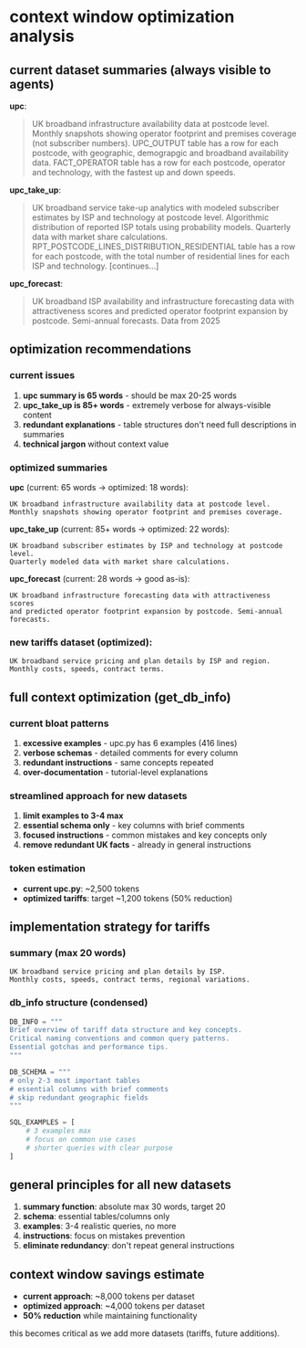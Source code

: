 # context window optimization analysis

## current dataset summaries (always visible to agents)

**upc**: 
> UK broadband infrastructure availability data at postcode level. Monthly snapshots showing operator footprint and premises coverage (not subscriber numbers). UPC_OUTPUT table has a row for each postcode, with geographic, demograpgic and broadband availability data. FACT_OPERATOR table has a row for each postcode, operator and technology, with the fastest up and down speeds.

**upc_take_up**:
> UK broadband service take-up analytics with modeled subscriber estimates by ISP and technology at postcode level. Algorithmic distribution of reported ISP totals using probability models. Quarterly data with market share calculations. RPT_POSTCODE_LINES_DISTRIBUTION_RESIDENTIAL table has a row for each postcode, with the total number of residential lines for each ISP and technology. [continues...]

**upc_forecast**:
> UK broadband ISP availability and infrastructure forecasting data with attractiveness scores and predicted operator footprint expansion by postcode. Semi-annual forecasts. Data from 2025

## optimization recommendations

### current issues
1. **upc summary is 65 words** - should be max 20-25 words
2. **upc_take_up is 85+ words** - extremely verbose for always-visible content
3. **redundant explanations** - table structures don't need full descriptions in summaries
4. **technical jargon** without context value

### optimized summaries

**upc** (current: 65 words → optimized: 18 words):
```
UK broadband infrastructure availability data at postcode level. 
Monthly snapshots showing operator footprint and premises coverage.
```

**upc_take_up** (current: 85+ words → optimized: 22 words):
```
UK broadband subscriber estimates by ISP and technology at postcode level. 
Quarterly modeled data with market share calculations.
```

**upc_forecast** (current: 28 words → good as-is):
```
UK broadband infrastructure forecasting data with attractiveness scores 
and predicted operator footprint expansion by postcode. Semi-annual forecasts.
```

### new tariffs dataset (optimized):
```
UK broadband service pricing and plan details by ISP and region. 
Monthly costs, speeds, contract terms.
```

## full context optimization (get_db_info)

### current bloat patterns
1. **excessive examples** - upc.py has 6 examples (416 lines)
2. **verbose schemas** - detailed comments for every column
3. **redundant instructions** - same concepts repeated
4. **over-documentation** - tutorial-level explanations

### streamlined approach for new datasets
1. **limit examples to 3-4 max**
2. **essential schema only** - key columns with brief comments
3. **focused instructions** - common mistakes and key concepts only
4. **remove redundant UK facts** - already in general instructions

### token estimation
- **current upc.py**: ~2,500 tokens
- **optimized tariffs**: target ~1,200 tokens (50% reduction)

## implementation strategy for tariffs

### summary (max 20 words)
```
UK broadband service pricing and plan details by ISP. 
Monthly costs, speeds, contract terms, regional variations.
```

### db_info structure (condensed)
```python
DB_INFO = """
Brief overview of tariff data structure and key concepts.
Critical naming conventions and common query patterns.
Essential gotchas and performance tips.
"""

DB_SCHEMA = """
# only 2-3 most important tables
# essential columns with brief comments
# skip redundant geographic fields
"""

SQL_EXAMPLES = [
    # 3 examples max
    # focus on common use cases
    # shorter queries with clear purpose
]
```

## general principles for all new datasets

1. **summary function**: absolute max 30 words, target 20
2. **schema**: essential tables/columns only
3. **examples**: 3-4 realistic queries, no more
4. **instructions**: focus on mistakes prevention
5. **eliminate redundancy**: don't repeat general instructions

## context window savings estimate

- **current approach**: ~8,000 tokens per dataset
- **optimized approach**: ~4,000 tokens per dataset  
- **50% reduction** while maintaining functionality

this becomes critical as we add more datasets (tariffs, future additions).

